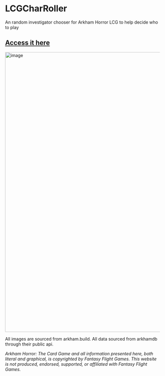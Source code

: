 # LCGCharRoller
An random investigator chooser for Arkham Horror LCG to help decide who to play
## <a href="https://hatfulbob.github.io/LCGCharRoller/">Access it here</a>
<img width="1213" height="911" alt="image" src="https://github.com/user-attachments/assets/7709cd37-1de8-449d-90fa-9bfb379334d9" />

All images are sourced from arkham.build. All data sourced from arkhamdb through their public api.

_Arkham Horror: The Card Game and all information presented here, both literal and graphical, is copyrighted by Fantasy Flight Games. This website is not produced, endorsed, supported, or affiliated with Fantasy Flight Games._